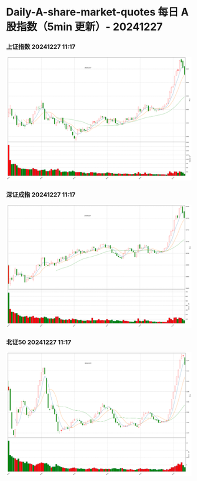 
# Daily-A-share-market-quotes 每日 A 股指数（5min 更新）- 20241227

### 上证指数 20241227 11:17
![](./fig/2024/12/20241227-sh000001.png)

### 深证成指 20241227 11:17
![](./fig/2024/12/20241227-sz399001.png)

### 北证50 20241227 11:17
![](./fig/2024/12/20241227-bj899050.png)
